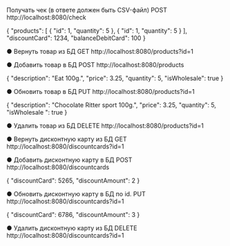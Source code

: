 Получать чек (в ответе должен быть CSV-файл)
POST http://localhost:8080/check

{
"products": [
{
"id": 1,
"quantity": 5
},
{
"id": 1,
"quantity": 5
}
],
"discountCard": 1234,
"balanceDebitCard": 100
}

● Вернуть товар из БД
GET http://localhost:8080/products?id=1

● Добавить товар в БД
POST http://localhost:8080/products

{
"description": "Eat 100g.",
"price": 3.25,
"quantity": 5,
"isWholesale": true
}

● Обновить товар в БД
PUT http://localhost:8080/products?id=1

{
"description": "Chocolate Ritter sport 100g.",
"price": 3.25,
"quantity": 5,
"isWholesale ": true
}

● Удалить товар из БД
DELETE http://localhost:8080/products?id=1

● Вернуть дисконтную карту из БД
GET http://localhost:8080/discountcards?id=1

● Добавить дисконтную карту в БД
POST http://localhost:8080/discountcards

{
"discountCard": 5265,
"discountAmount": 2
}

● Обновить дисконтную карту в БД по id.
PUT http://localhost:8080/discountcards?id=1

{
"discountCard": 6786,
"discountAmount": 3
}

● Удалить дисконтную карту из БД
DELETE http://localhost:8080/discountcards?id=1
